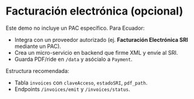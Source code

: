 # Facturación electrónica (opcional)

Este demo no incluye un PAC específico. Para Ecuador:
- Integra con un proveedor autorizado (ej. **Facturación Electrónica SRI** mediante un PAC).
- Crea un micro-servicio en backend que firme XML y envíe al SRI.
- Guarda PDF/ride en `/data` y asócialo a `Payment`.

Estructura recomendada:
- Tabla `invoices` con `claveAcceso`, `estadoSRI`, `pdf_path`.
- Endpoints `/invoices/emit` y `/invoices/status`.
